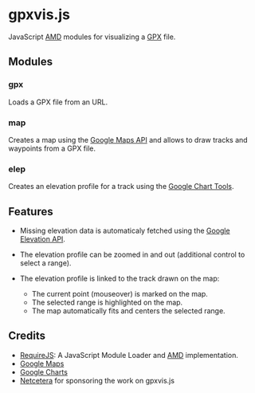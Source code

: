 gpxvis.js
=========

JavaScript [AMD](https://github.com/amdjs/amdjs-api/wiki/AMD) modules for
visualizing a [GPX](http://www.topografix.com/gpx.asp) file.

Modules
-------

### gpx

Loads a GPX file from an URL.

### map

Creates a map using the [Google Maps API](https://developers.google.com/maps/)
and allows to draw tracks and waypoints from a GPX file.

### elep

Creates an elevation profile for a track using the [Google Chart
Tools](https://developers.google.com/chart/).

Features
--------

* Missing elevation data is automaticaly fetched using the [Google Elevation
  API](https://developers.google.com/maps/documentation/elevation/).

* The elevation profile can be zoomed in and out (additional control to select a range).

* The elevation profile is linked to the track drawn on the map:
  - The current point (mouseover) is marked on the map.
  - The selected range is highlighted on the map.
  - The map automatically fits and centers the selected range.

Credits
-------

* [RequireJS](http://requirejs.org): A JavaScript Module Loader and
  [AMD](https://github.com/amdjs/amdjs-api/wiki/AMD) implementation.
* [Google Maps](https://developers.google.com/maps/)
* [Google Charts](https://developers.google.com/chart/)
* [Netcetera](https://github.com/netceteragroup) for sponsoring the work on
  gpxvis.js
